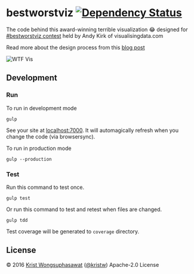 # bestworstviz [![Dependency Status][daviddm-image]][daviddm-url]

The code behind this award-winning terrible visualization :joy: designed for [#bestworstviz contest](http://www.visualisingdata.com/2016/04/bestworstviz-contest-result/) held by Andy Kirk of visualisingdata.com

Read more about the design process from this [blog post](https://medium.com/@kristw/how-i-carefully-crafted-a-terrible-visualization-2c8e06d50ebb#.bk05zmhmy)

![WTF Vis](http://www.visualisingdata.com/wp-content/uploads/2016/04/BestWorstViz1-600x440.png)

## Development

### Run

To run in development mode

```
gulp
```

See your site at [localhost:7000](http://localhost:7000). It will automagically refresh when you change the code (via browsersync).

To run in production mode

```
gulp --production
```

### Test

Run this command to test once.

```
gulp test
```

Or run this command to test and retest when files are changed.

```
gulp tdd
```

Test coverage will be generated to ```coverage``` directory.

## License

© 2016 [Krist Wongsuphasawat](http://kristw.yellowpigz.com)  ([@kristw](https://twitter.com/kristw)) Apache-2.0 License

[travis-image]: https://travis-ci.org/kristw/bestworstviz.svg?branch=master
[travis-url]: https://travis-ci.org/kristw/bestworstviz
[daviddm-image]: https://david-dm.org/kristw/bestworstviz.svg?theme=shields.io
[daviddm-url]: https://david-dm.org/kristw/bestworstviz